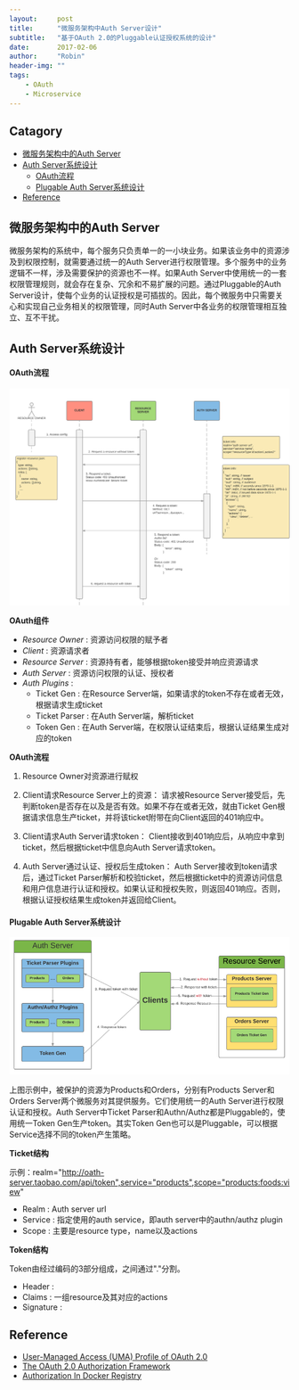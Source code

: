 ```yaml
---
layout:     post
title:      "微服务架构中Auth Server设计"
subtitle:   "基于OAuth 2.0的Pluggable认证授权系统的设计"
date:       2017-02-06
author:     "Robin"
header-img: ""
tags:
    - OAuth
    - Microservice
---
```


## Catagory

- [微服务架构中的Auth Server](#微服务架构中的auth-server)
- [Auth Server系统设计](#auth-server系统设计)
	- [OAuth流程](#OAuth流程)
	- [Plugable Auth Server系统设计](#plugable-auth-server系统设计)
- [Reference](#reference)

## 微服务架构中的Auth Server
微服务架构的系统中，每个服务只负责单一的一小块业务。如果该业务中的资源涉及到权限控制，就需要通过统一的Auth Server进行权限管理。多个服务中的业务逻辑不一样，涉及需要保护的资源也不一样。如果Auth Server中使用统一的一套权限管理规则，就会存在复杂、冗余和不易扩展的问题。通过Pluggable的Auth Server设计，使每个业务的认证授权是可插拔的。因此，每个微服务中只需要关心和实现自己业务相关的权限管理，同时Auth Server中各业务的权限管理相互独立、互不干扰。

## Auth Server系统设计

#### OAuth流程

![drawing](/img/in-post/auth-server/auth-sequence-diagram.png)

**OAuth组件**

- *Resource Owner* : 资源访问权限的赋予者
- *Client* : 资源请求者
- *Resource Server* : 资源持有者，能够根据token接受并响应资源请求
- *Auth Server* : 资源访问权限的认证、授权者
- *Auth Plugins* :
	* Ticket Gen : 在Resource Server端，如果请求的token不存在或者无效，根据请求生成ticket
	* Ticket Parser : 在Auth Server端，解析ticket
	* Token Gen : 在Auth Server端，在权限认证结束后，根据认证结果生成对应的token

**OAuth流程**
1. Resource Owner对资源进行赋权
2. Client请求Resource Server上的资源：
请求被Resource Server接受后，先判断token是否存在以及是否有效。如果不存在或者无效，就由Ticket Gen根据请求信息生产ticket，并将该ticket附带在向Client返回的401响应中。

3. Client请求Auth Server请求token：
Client接收到401响应后，从响应中拿到ticket，然后根据ticket中信息向Auth Server请求token。

4. Auth Server通过认证、授权后生成token：
Auth Server接收到token请求后，通过Ticket Parser解析和校验ticket，然后根据ticket中的资源访问信息和用户信息进行认证和授权。如果认证和授权失败，则返回401响应。否则，根据认证授权结果生成token并返回给Client。

#### Plugable Auth Server系统设计

![drawing](/img/in-post/auth-server/auth-sever-architecture.png)

上图示例中，被保护的资源为Products和Orders，分别有Products Server和Orders Server两个微服务对其提供服务。它们使用统一的Auth Server进行权限认证和授权。Auth Server中Ticket Parser和Authn/Authz都是Pluggable的，使用统一Token Gen生产token。其实Token Gen也可以是Pluggable，可以根据Service选择不同的token产生策略。

**Ticket结构**

示例：realm="http://oath-server.taobao.com/api/token",service="products",scope="products:foods:view"

- Realm : Auth server url
- Service : 指定使用的auth service，即auth server中的authn/authz plugin
- Scope : 主要是resource type，name以及actions

**Token结构**

Token由经过编码的3部分组成，之间通过"."分割。

- Header : 
- Claims : 一组resource及其对应的actions
- Signature : 

## Reference

- [User-Managed Access (UMA) Profile of OAuth 2.0](https://docs.kantarainitiative.org/uma/draft-uma-core-v1_0_1.html)
- [The OAuth 2.0 Authorization Framework](https://tools.ietf.org/html/rfc6749)
- [Authorization In Docker Registry](https://github.com/docker/libtrust)

